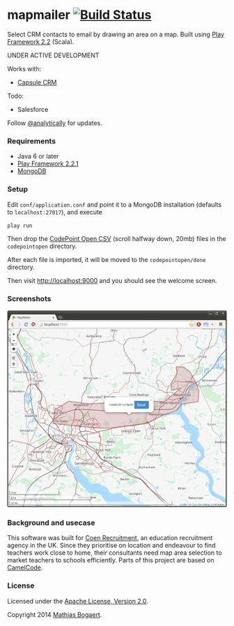 mapmailer [![Build Status](https://travis-ci.org/analytically/mapmailer.png)](https://travis-ci.org/analytically/mapmailer)
=========

Select CRM contacts to email by drawing an area on a map. Built using [Play Framework 2.2](http://www.playframework.org) (Scala).

UNDER ACTIVE DEVELOPMENT

Works with:
  - [Capsule CRM](http://www.capsulecrm.com/)

Todo:
  - Salesforce

Follow [@analytically](http://twitter.com/analytically) for updates.

### Requirements

- Java 6 or later
- [Play Framework 2.2.1](http://www.playframework.org)
- [MongoDB](http://www.mongodb.org)

### Setup

Edit `conf/application.conf` and point it to a MongoDB installation (defaults to `localhost:27017`), and execute

``` sh
play run
```

Then drop the [CodePoint Open CSV](https://www.ordnancesurvey.co.uk/opendatadownload/products.html) (scroll halfway down, 20mb)
files in the `codepointopen` directory.

After each file is imported, it will be moved to the `codepointopen/done` directory.

Then visit [http://localhost:9000](http://localhost:9000) and you should see the welcome screen.

### Screenshots

![screenshot](screenshot.png)

### Background and usecase

This software was built for [Coen Recruitment](http://www.coen.co.uk/), an education recruitment agency in the UK. Since
they prioritise on location and endeavour to find teachers work close to home, their consultants need map area selection
to market teachers to schools efficiently. Parts of this project are based on [CamelCode](https://github.com/analytically/camelcode).

### License

Licensed under the [Apache License, Version 2.0](http://www.apache.org/licenses/LICENSE-2.0).

Copyright 2014 [Mathias Bogaert](mailto:mathias.bogaert@gmail.com).
